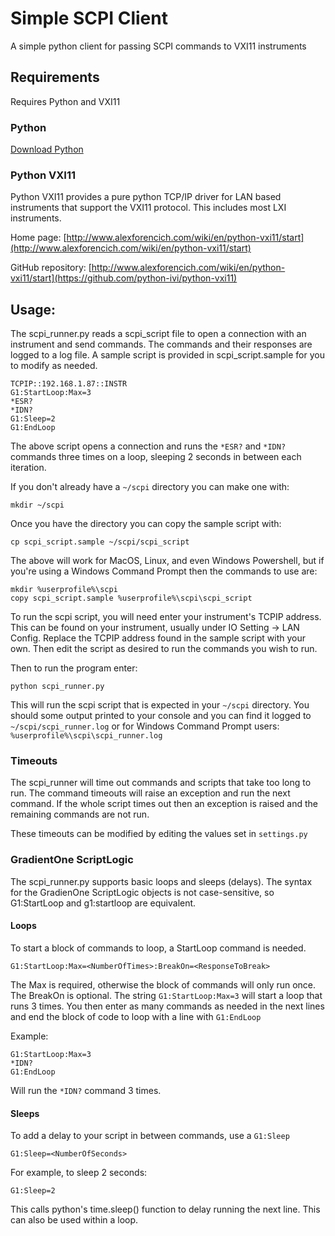 # Simple SCPI Client

A simple python client for passing SCPI commands to VXI11 instruments

## Requirements

Requires Python and VXI11

### Python

[Download Python](https://www.python.org/downloads/)

### Python VXI11
Python VXI11 provides a pure python TCP/IP driver for LAN based instruments that support the VXI11 protocol. This includes most LXI instruments.

Home page: [http://www.alexforencich.com/wiki/en/python-vxi11/start](http://www.alexforencich.com/wiki/en/python-vxi11/start)

GitHub repository: [http://www.alexforencich.com/wiki/en/python-vxi11/start](https://github.com/python-ivi/python-vxi11)

## Usage:

The scpi_runner.py reads a scpi_script file to open a connection with an
instrument and send commands. The commands and their responses are logged
to a log file. A sample script is provided in scpi_script.sample for you to
modify as needed.

```
TCPIP::192.168.1.87::INSTR
G1:StartLoop:Max=3
*ESR?
*IDN?
G1:Sleep=2
G1:EndLoop
```

The above script opens a connection and runs the `*ESR?` and `*IDN?` commands
three times on a loop, sleeping 2 seconds in between each iteration.

If you don't already have a `~/scpi` directory you can make one with:

    mkdir ~/scpi

Once you have the directory you can copy the sample script with:

    cp scpi_script.sample ~/scpi/scpi_script

The above will work for MacOS, Linux, and even Windows Powershell, but if you're
using a Windows Command Prompt then the commands to use are:

    mkdir %userprofile%\scpi
    copy scpi_script.sample %userprofile%\scpi\scpi_script

To run the scpi script, you will need enter your instrument's TCPIP address.
This can be found on your instrument, usually under IO Setting -> LAN Config.
Replace the TCPIP address found in the sample script with your own.
Then edit the script as desired to run the commands you wish to run.

Then to run the program enter:

    python scpi_runner.py

This will run the scpi script that is expected in your `~/scpi`
directory. You should some output printed to your console and you
can find it logged to `~/scpi/scpi_runner.log` or for Windows Command Prompt
users: `%userprofile%\scpi\scpi_runner.log`

### Timeouts

The scpi_runner will time out commands and scripts that take too long
to run. The command timeouts will raise an exception and run the
next command. If the whole script times out then an exception is raised
and the remaining commands are not run.

These timeouts can be modified by editing the values set in `settings.py`

### GradientOne ScriptLogic

The scpi_runner.py supports basic loops and sleeps (delays).
The syntax for the GradienOne ScriptLogic objects is not case-sensitive,
so G1:StartLoop and g1:startloop are equivalent.

#### Loops

To start a block of commands to loop, a StartLoop command is needed.

    G1:StartLoop:Max=<NumberOfTimes>:BreakOn=<ResponseToBreak>

The Max is required, otherwise the block of commands will only run once.
The BreakOn is optional. The string `G1:StartLoop:Max=3` will start
a loop that runs 3 times. You then enter as many commands as needed in the
next lines and end the block of code to loop with a line with `G1:EndLoop`

Example:

```
G1:StartLoop:Max=3
*IDN?
G1:EndLoop
```

Will run the `*IDN?` command 3 times.


#### Sleeps

To add a delay to your script in between commands, use a `G1:Sleep`

    G1:Sleep=<NumberOfSeconds>

For example, to sleep 2 seconds:

    G1:Sleep=2

This calls python's time.sleep() function to delay running the next line.
This can also be used within a loop.
